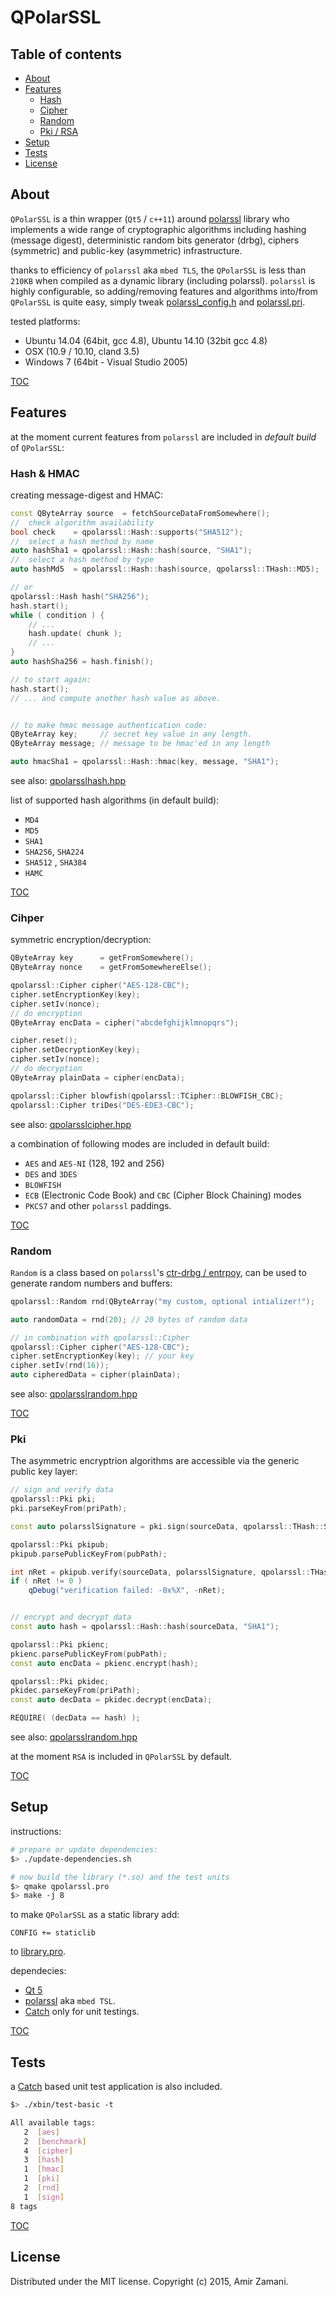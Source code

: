 # QPolarSSL

## Table of contents
- [About](#about)
- [Features](#features)
    - [Hash](#hash)
    - [Cipher](#cipher)
    - [Random](#random)
    - [Pki / RSA](#pki)
- [Setup](#setup)
- [Tests](#tests)
- [License](#license)


## About
`QPolarSSL` is a thin wrapper (`Qt5` / `c++11`) around [polarssl](https://github.com/polarssl/polarssl) library who implements a wide range of cryptographic algorithms including hashing (message digest), deterministic random bits generator (drbg), ciphers (symmetric) and public-key (asymmetric) infrastructure.

thanks to efficiency of `polarssl` aka `mbed TLS`, the `QPolarSSL` is less than `210KB` when compiled as a dynamic library (including polarssl). `polarssl` is highly configurable, so adding/removing features and algorithms into/from `QPolarSSL` is quite easy, simply tweak  [polarssl_config.h](./library/polarssl_config.h) and [polarssl.pri](./library/polarssl.pri).

tested platforms:

 * Ubuntu 14.04 (64bit, gcc 4.8), Ubuntu 14.10 (32bit gcc 4.8)
 * OSX (10.9 / 10.10, cland 3.5)
 * Windows 7 (64bit - Visual Studio 2005)

[TOC](#table-of-contents)

## Features
at the moment current features from `polarssl` are included in *default build* of `QPolarSSL`:

### Hash & HMAC
creating message-digest and HMAC:
```cpp
const QByteArray source  = fetchSourceDataFromSomewhere();
//  check algorithm availability
bool check    = qpolarssl::Hash::supports("SHA512");
//  select a hash method by name
auto hashSha1 = qpolarssl::Hash::hash(source, "SHA1");
//  select a hash method by type
auto hashMd5  = qpolarssl::Hash::hash(source, qpolarssl::THash::MD5);

// or
qpolarssl::Hash hash("SHA256");
hash.start();
while ( condition ) {
    // ...
    hash.update( chunk );
    // ...
}
auto hashSha256 = hash.finish();

// to start again:
hash.start();
// ... and compute another hash value as above.


// to make hmac message authentication code:
QByteArray key;     // secret key value in any length.
QByteArray message; // message to be hmac'ed in any length

auto hmacSha1 = qpolarssl::Hash::hmac(key, message, "SHA1");

```
see also: [qpolarsslhash.hpp](./include/qpolarssl/qpolarsslhash.hpp)

list of supported hash algorithms (in default build):

* `MD4`
* `MD5`
* `SHA1`
* `SHA256`, `SHA224`
* `SHA512` , `SHA384`
* `HAMC`

[TOC](#table-of-contents)

### Cihper
symmetric encryption/decryption:
```cpp
QByteArray key      = getFromSomewhere();
QByteArray nonce    = getFromSomewhereElse();

qpolarssl::Cipher cipher("AES-128-CBC");
cipher.setEncryptionKey(key);
cipher.setIv(nonce);
// do encryption
QByteArray encData = cipher("abcdefghijklmnopqrs");

cipher.reset();
cipher.setDecryptionKey(key);
cipher.setIv(nonce);
// do decryption
QByteArray plainData = cipher(encData);

qpolarssl::Cipher blowfish(qpolarssl::TCipher::BLOWFISH_CBC);
qpolarssl::Cipher triDes("DES-EDE3-CBC");
```
see also: [qpolarsslcipher.hpp](./include/qpolarssl/qpolarsslcipher.hpp)

a combination of following modes are included in default build:

* `AES` and `AES-NI` (128, 192 and 256)
* `DES` and `3DES`
* `BLOWFISH`
* `ECB` (Electronic Code Book) and `CBC` (Cipher Block Chaining) modes
* `PKCS7` and other `polarssl` paddings.

[TOC](#table-of-contents)


### Random
`Random` is a class based on `polarssl`'s [ctr-drbg / entrpoy](https://polarssl.org/module-level-design-rng), can be used to generate random numbers and buffers:
```cpp
qpolarssl::Random rnd(QByteArray("my custom, optional intializer!");

auto randomData = rnd(20); // 20 bytes of random data

// in combination with qpolarssl::Cipher
qpolarssl::Cipher cipher("AES-128-CBC");
cipher.setEncryptionKey(key); // your key
cipher.setIv(rnd(16));
auto cipheredData = cipher(plainData);

```
see also: [qpolarsslrandom.hpp](./include/qpolarssl/qpolarsslrandom.hpp)

[TOC](#table-of-contents)


### Pki
The asymmetric encryptrion algorithms are accessible via the generic public key layer:
```cpp
// sign and verify data
qpolarssl::Pki pki;
pki.parseKeyFrom(priPath);

const auto polarsslSignature = pki.sign(sourceData, qpolarssl::THash::SHA1);

qpolarssl::Pki pkipub;
pkipub.parsePublicKeyFrom(pubPath);

int nRet = pkipub.verify(sourceData, polarsslSignature, qpolarssl::THash::SHA1);
if ( nRet != 0 )
    qDebug("verification failed: -0x%X", -nRet);


// encrypt and decrypt data
const auto hash = qpolarssl::Hash::hash(sourceData, "SHA1");

qpolarssl::Pki pkienc;
pkienc.parsePublicKeyFrom(pubPath);
const auto encData = pkienc.encrypt(hash);

qpolarssl::Pki pkidec;
pkidec.parseKeyFrom(priPath);
const auto decData = pkidec.decrypt(encData);

REQUIRE( (decData == hash) );

```
see also: [qpolarsslrandom.hpp](./include/qpolarssl/qpolarsslrandom.hpp)

at the moment `RSA` is included in `QPolarSSL` by default.

[TOC](#table-of-contents)


## Setup
instructions:
```bash
# prepare or update dependencies:
$> ./update-dependencies.sh

# now build the library (*.so) and the test units
$> qmake qpolarssl.pro
$> make -j 8
```

to make `QPolarSSL` as a static library add:
```
CONFIG += staticlib
```
to [library.pro](./library/library.pro).

dependecies:

* [Qt 5](http://www.qt.io/download)
* [polarssl](https://github.com/azadkuh/qpolarssl) aka `mbed TSL`.
* [Catch](https://github.com/philsquared/Catch) only for unit testings.

[TOC](#table-of-contents)


## Tests
a [Catch](https://github.com/philsquared/Catch) based unit test application is also included.
```bash
$> ./xbin/test-basic -t

All available tags:
   2  [aes]
   2  [benchmark]
   4  [cipher]
   3  [hash]
   1  [hmac]
   1  [pki]
   2  [rnd]
   1  [sign]
8 tags
```

[TOC](#table-of-contents)


## License
Distributed under the MIT license. Copyright (c) 2015, Amir Zamani.

